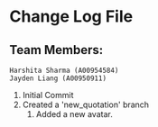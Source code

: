 # Change Log File

## Team Members: 
    Harshita Sharma (A00954584) 
    Jayden Liang (A00950911)

1. Initial Commit
2. Created a 'new_quotation' branch
    1. Added a new avatar.
